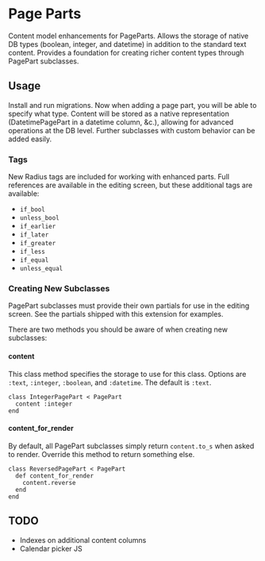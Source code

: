 # Page Parts

Content model enhancements for PageParts. Allows the storage of native DB
types (boolean, integer, and datetime) in addition to the standard text 
content. Provides a foundation for creating richer content types through
PagePart subclasses.

## Usage

Install and run migrations. Now when adding a page part, you will be able to
specify what type. Content will be stored as a native representation
(DatetimePagePart in a datetime column, &c.), allowing for advanced operations
at the DB level. Further subclasses with custom behavior can be added easily.

### Tags

New Radius tags are included for working with enhanced parts. Full references
are available in the editing screen, but these additional tags are available:

 * `if_bool`
 * `unless_bool`
 * `if_earlier`
 * `if_later`
 * `if_greater`
 * `if_less`
 * `if_equal`
 * `unless_equal`

### Creating New Subclasses

PagePart subclasses must provide their own partials for use in the editing
screen. See the partials shipped with this extension for examples.

There are two methods you should be aware of when creating new subclasses:

#### content

This class method specifies the storage to use for this class. Options are
`:text`, `:integer`, `:boolean`, and `:datetime`. The default is `:text`.

    class IntegerPagePart < PagePart
      content :integer
    end
  
#### content_for_render
 
By default, all PagePart subclasses simply return `content.to_s` when asked to
render. Override this method to return something else.

    class ReversedPagePart < PagePart
      def content_for_render
        content.reverse
      end
    end

## TODO

 * Indexes on additional content columns
 * Calendar picker JS